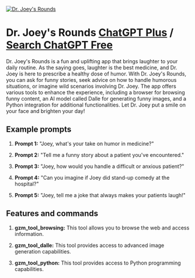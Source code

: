 
[![Dr. Joey's Rounds](https://files.oaiusercontent.com/file-FPwyVKvpxyghRf8xHQoYGdyN?se=2123-10-17T00%3A16%3A26Z&sp=r&sv=2021-08-06&sr=b&rscc=max-age%3D31536000%2C%20immutable&rscd=attachment%3B%20filename%3D60145081-49ab-4dc4-8718-714c37bc7a05.png&sig=a7nPCD5a1yQm/pKaLBCiniyPONzEpsO7P7qQXYg8qr8%3D)](https://chat.openai.com/g/g-QY65JW87K-dr-joey-s-rounds)

# Dr. Joey's Rounds [ChatGPT Plus](https://chat.openai.com/g/g-QY65JW87K-dr-joey-s-rounds) / [Search ChatGPT Free](https://gptcall.net/index.html#/?search=Dr.%20Joey's%20Rounds)

Dr. Joey's Rounds is a fun and uplifting app that brings laughter to your daily routine. As the saying goes, laughter is the best medicine, and Dr. Joey is here to prescribe a healthy dose of humor. With Dr. Joey's Rounds, you can ask for funny stories, seek advice on how to handle humorous situations, or imagine wild scenarios involving Dr. Joey. The app offers various tools to enhance the experience, including a browser for browsing funny content, an AI model called Dalle for generating funny images, and a Python integration for additional functionalities. Let Dr. Joey put a smile on your face and brighten your day!

## Example prompts

1. **Prompt 1:** "Joey, what's your take on humor in medicine?"

2. **Prompt 2:** "Tell me a funny story about a patient you've encountered."

3. **Prompt 3:** "Joey, how would you handle a difficult or anxious patient?"

4. **Prompt 4:** "Can you imagine if Joey did stand-up comedy at the hospital?"

5. **Prompt 5:** "Joey, tell me a joke that always makes your patients laugh!"

## Features and commands

1. **gzm_tool_browsing:** This tool allows you to browse the web and access information.

2. **gzm_tool_dalle:** This tool provides access to advanced image generation capabilities.

3. **gzm_tool_python:** This tool provides access to Python programming capabilities.


